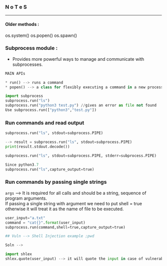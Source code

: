 ### N o T e S 

---

#### Older methods : 

os.system()
os.popen()
os.spawn()

### Subprocess module : 

- Provides more powerful ways to manage and communicate with subprocesses.

```py
MAIN APIs 

* run() --> runs a command 
* popen() --> a class for flexibly executing a command in a new process.
```

```py
import subprocess
subprocess.run("ls")
subprocess.run("python3 test.py") //gives an error as file not found
Use subprocess.run(["python3","test.py"])
```

### Run commands and read output

```py
subprocess.run("ls", stdout=subprocess.PIPE)

--> result = subprocess.run("ls", stdout=subprocess.PIPE)
print(result.stdout.decode())

subprocess.run("ls", stdout=subprocess.PIPE, stderr=subprocess.PIPE)

Since python3.7
subprocess.run("ls",capture_output=true)
```

### Run commands by passing single strings 

`args` --> It is required for all calls and should be a string, sequence of program arguments.  
If passing a single string with argument we need to put shell = true otherwise it will treat it as the name of file to be executed.

```py
user_input="a.txt"
command = "cat{}".format(user_input)
subprocess.run(command,shell=true,capture_output=true)

## Vuln --> Shell Injection example ;pwd

Soln --> 

import shlex
shlex.quote(user_input) --> it will quote the input in case of vulnerability
```
